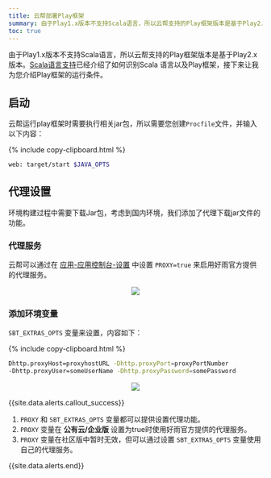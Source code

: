 ```yaml
---
title: 云帮部署Play框架
summary: 由于Play1.x版本不支持Scala语言，所以云帮支持的Play框架版本是基于Play2.x版本。Scala语言支持已经介绍了如何识别Scala 语言以及Play框架，接下来让我为您介绍Play框架的运行条件。
toc: true
---
```


由于Play1.x版本不支持Scala语言，所以云帮支持的Play框架版本是基于Play2.x版本。[Scala语言支持](lang-scala-overview.html)已经介绍了如何识别Scala 语言以及Play框架，接下来让我为您介绍Play框架的运行条件。

## 启动

云帮运行play框架时需要执行相关jar包，所以需要您创建`Procfile`文件，并输入以下内容：

{% include copy-clipboard.html %}

```bash
web: target/start $JAVA_OPTS
```

## 代理设置

环境构建过程中需要下载Jar包，考虑到国内环境，我们添加了代理下载jar文件的功能。

### 代理服务

云帮可以通过在  [应用-应用控制台-设置](/docs/stable/user-app-docs/myapps/myapp-platform-settings.html)  中设置 `PROXY=true` 来启用好雨官方提供的代理服务。

<center><img src="https://static.goodrain.com/images/acp/docs/code-docs/lang-scala-play.png" style="border:1px solid #eee;max-width:100%" /></center>

### 添加环境变量

`SBT_EXTRAS_OPTS` 变量来设置，内容如下：

{% include copy-clipboard.html %}

```bash
Dhttp.proxyHost=proxyhostURL -Dhttp.proxyPort=proxyPortNumber 
-Dhttp.proxyUser=someUserName -Dhttp.proxyPassword=somePassword
```

<center><img src="https://static.goodrain.com/images/acp/docs/code-docs/lang-scala-play2.png" style="border:1px solid #eee;max-width:100%" /></center>

{{site.data.alerts.callout_success}}

1. `PROXY` 和 `SBT_EXTRAS_OPTS` 变量都可以提供设置代理功能。
2. `PROXY` 变量在 **公有云/企业版** 设置为true时使用好雨官方提供的代理服务。
3. `PROXY` 变量在社区版中暂时无效，但可以通过设置 `SBT_EXTRAS_OPTS` 变量使用自己的代理服务。

{{site.data.alerts.end}}